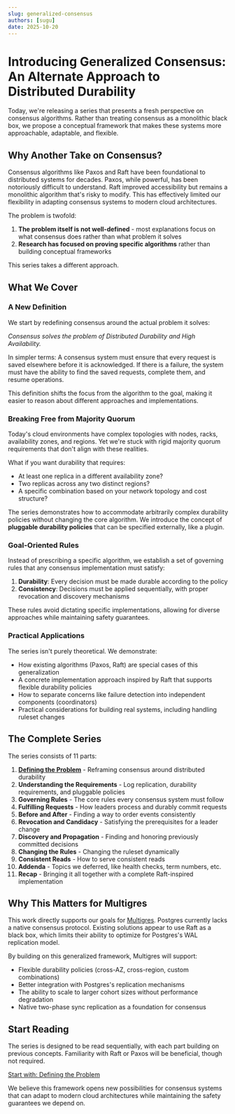 ```yaml
---
slug: generalized-consensus
authors: [sugu]
date: 2025-10-20
---
```


# Introducing Generalized Consensus: An Alternate Approach to Distributed Durability

Today, we're releasing a series that presents a fresh perspective on consensus algorithms. Rather than treating consensus as a monolithic black box, we propose a conceptual framework that makes these systems more approachable, adaptable, and flexible.

<!--truncate-->

## Why Another Take on Consensus?

Consensus algorithms like Paxos and Raft have been foundational to distributed systems for decades. Paxos, while powerful, has been notoriously difficult to understand. Raft improved accessibility but remains a monolithic algorithm that's risky to modify. This has effectively limited our flexibility in adapting consensus systems to modern cloud architectures.

The problem is twofold:
1. **The problem itself is not well-defined** - most explanations focus on what consensus does rather than what problem it solves
2. **Research has focused on proving specific algorithms** rather than building conceptual frameworks

This series takes a different approach.

## What We Cover

### A New Definition

We start by redefining consensus around the actual problem it solves:

*Consensus solves the problem of Distributed Durability and High Availability.*

In simpler terms: A consensus system must ensure that every request is saved elsewhere before it is acknowledged. If there is a failure, the system must have the ability to find the saved requests, complete them, and resume operations.

This definition shifts the focus from the algorithm to the goal, making it easier to reason about different approaches and implementations.

### Breaking Free from Majority Quorum

Today's cloud environments have complex topologies with nodes, racks, availability zones, and regions. Yet we're stuck with rigid majority quorum requirements that don't align with these realities.

What if you want durability that requires:
- At least one replica in a different availability zone?
- Two replicas across any two distinct regions?
- A specific combination based on your network topology and cost structure?

The series demonstrates how to accommodate arbitrarily complex durability policies without changing the core algorithm. We introduce the concept of **pluggable durability policies** that can be specified externally, like a plugin.

### Goal-Oriented Rules

Instead of prescribing a specific algorithm, we establish a set of governing rules that any consensus implementation must satisfy:

1. **Durability**: Every decision must be made durable according to the policy
2. **Consistency**: Decisions must be applied sequentially, with proper revocation and discovery mechanisms

These rules avoid dictating specific implementations, allowing for diverse approaches while maintaining safety guarantees.

### Practical Applications

The series isn't purely theoretical. We demonstrate:
- How existing algorithms (Paxos, Raft) are special cases of this generalization
- A concrete implementation approach inspired by Raft that supports flexible durability policies
- How to separate concerns like failure detection into independent components (coordinators)
- Practical considerations for building real systems, including handling ruleset changes

## The Complete Series

The series consists of 11 parts:

1. **[Defining the Problem](/blog/generalized-consensus-part1)** - Reframing consensus around distributed durability
2. **Understanding the Requirements** - Log replication, durability requirements, and pluggable policies
3. **Governing Rules** - The core rules every consensus system must follow
4. **Fulfilling Requests** - How leaders process and durably commit requests
5. **Before and After** - Finding a way to order events consistently
6. **Revocation and Candidacy** - Satisfying the prerequisites for a leader change
7. **Discovery and Propagation** - Finding and honoring previously committed decisions
8. **Changing the Rules** - Changing the ruleset dynamically
9. **Consistent Reads** - How to serve consistent reads
10. **Addenda** - Topics we deferred, like health checks, term numbers, etc.
11. **Recap** - Bringing it all together with a complete Raft-inspired implementation

## Why This Matters for Multigres

This work directly supports our goals for [Multigres](https://multigres.com). Postgres currently lacks a native consensus protocol. Existing solutions appear to use Raft as a black box, which limits their ability to optimize for Postgres's WAL replication model.

By building on this generalized framework, Multigres will support:
- Flexible durability policies (cross-AZ, cross-region, custom combinations)
- Better integration with Postgres's replication mechanisms
- The ability to scale to larger cohort sizes without performance degradation
- Native two-phase sync replication as a foundation for consensus

## Start Reading

The series is designed to be read sequentially, with each part building on previous concepts. Familiarity with Raft or Paxos will be beneficial, though not required.

[Start with: Defining the Problem](/blog/generalized-consensus-part1)

We believe this framework opens new possibilities for consensus systems that can adapt to modern cloud architectures while maintaining the safety guarantees we depend on.
